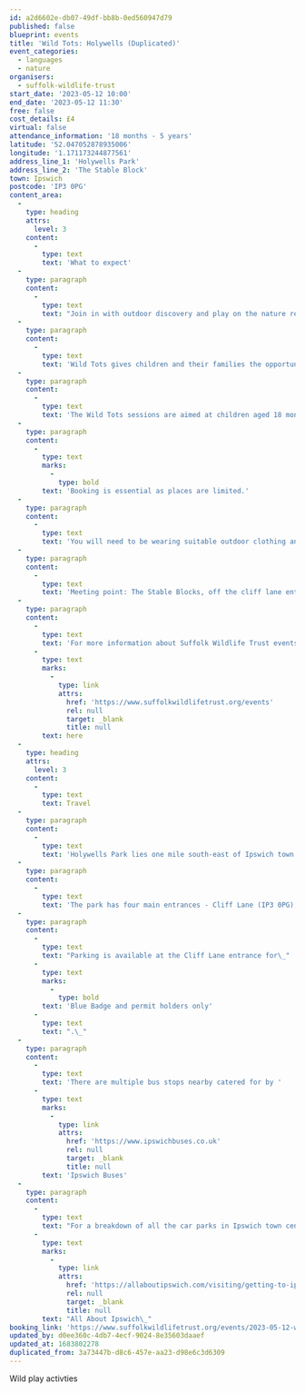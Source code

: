 ```yaml
---
id: a2d6602e-db07-49df-bb8b-0ed560947d79
published: false
blueprint: events
title: 'Wild Tots: Holywells (Duplicated)'
event_categories:
  - languages
  - nature
organisers:
  - suffolk-wildlife-trust
start_date: '2023-05-12 10:00'
end_date: '2023-05-12 11:30'
free: false
cost_details: £4
virtual: false
attendance_information: '18 months - 5 years'
latitude: '52.047052878935006'
longitude: '1.171173244877561'
address_line_1: 'Holywells Park'
address_line_2: 'The Stable Block'
town: Ipswich
postcode: 'IP3 0PG'
content_area:
  -
    type: heading
    attrs:
      level: 3
    content:
      -
        type: text
        text: 'What to expect'
  -
    type: paragraph
    content:
      -
        type: text
        text: "Join in with outdoor discovery and play on the nature reserve with the Wild Learning Officer.\_"
  -
    type: paragraph
    content:
      -
        type: text
        text: 'Wild Tots gives children and their families the opportunity to learn and play together outdoors. Guided and child-led hands-on experiences help build confidence, encourage creativity, improve communication and language, develop fine and gross motor skills and, importantly, create shared memories for children and adults.'
  -
    type: paragraph
    content:
      -
        type: text
        text: 'The Wild Tots sessions are aimed at children aged 18 months to 5 years. Babies in arms/baby carrier/pushchair are welcome to accompany an older sibling to the session.'
  -
    type: paragraph
    content:
      -
        type: text
        marks:
          -
            type: bold
        text: 'Booking is essential as places are limited.'
  -
    type: paragraph
    content:
      -
        type: text
        text: 'You will need to be wearing suitable outdoor clothing and footwear.'
  -
    type: paragraph
    content:
      -
        type: text
        text: 'Meeting point: The Stable Blocks, off the cliff lane entrance, IP3 0PG'
  -
    type: paragraph
    content:
      -
        type: text
        text: 'For more information about Suffolk Wildlife Trust events, click '
      -
        type: text
        marks:
          -
            type: link
            attrs:
              href: 'https://www.suffolkwildlifetrust.org/events'
              rel: null
              target: _blank
              title: null
        text: here
  -
    type: heading
    attrs:
      level: 3
    content:
      -
        type: text
        text: Travel
  -
    type: paragraph
    content:
      -
        type: text
        text: 'Holywells Park lies one mile south-east of Ipswich town centre, close to the Waterfront and very near to University Campus Suffolk and Suffolk New College.'
  -
    type: paragraph
    content:
      -
        type: text
        text: 'The park has four main entrances - Cliff Lane (IP3 0PG), Nacton Road (IP3 0NG), Bishops Hill (IP3 8EL) and Myrtle Road (IP3 0AL).'
  -
    type: paragraph
    content:
      -
        type: text
        text: "Parking is available at the Cliff Lane entrance for\_"
      -
        type: text
        marks:
          -
            type: bold
        text: 'Blue Badge and permit holders only'
      -
        type: text
        text: ".\_"
  -
    type: paragraph
    content:
      -
        type: text
        text: 'There are multiple bus stops nearby catered for by '
      -
        type: text
        marks:
          -
            type: link
            attrs:
              href: 'https://www.ipswichbuses.co.uk'
              rel: null
              target: _blank
              title: null
        text: 'Ipswich Buses'
  -
    type: paragraph
    content:
      -
        type: text
        text: "For a breakdown of all the car parks in Ipswich town centre visit\_"
      -
        type: text
        marks:
          -
            type: link
            attrs:
              href: 'https://allaboutipswich.com/visiting/getting-to-ipswich-by-car'
              rel: null
              target: _blank
              title: null
        text: "All About Ipswich\_"
booking_link: 'https://www.suffolkwildlifetrust.org/events/2023-05-12-wild-tots-0'
updated_by: d0ee360c-4db7-4ecf-9024-8e35603daaef
updated_at: 1683802278
duplicated_from: 3a73447b-d8c6-457e-aa23-d98e6c3d6309
---
```

Wild play activties